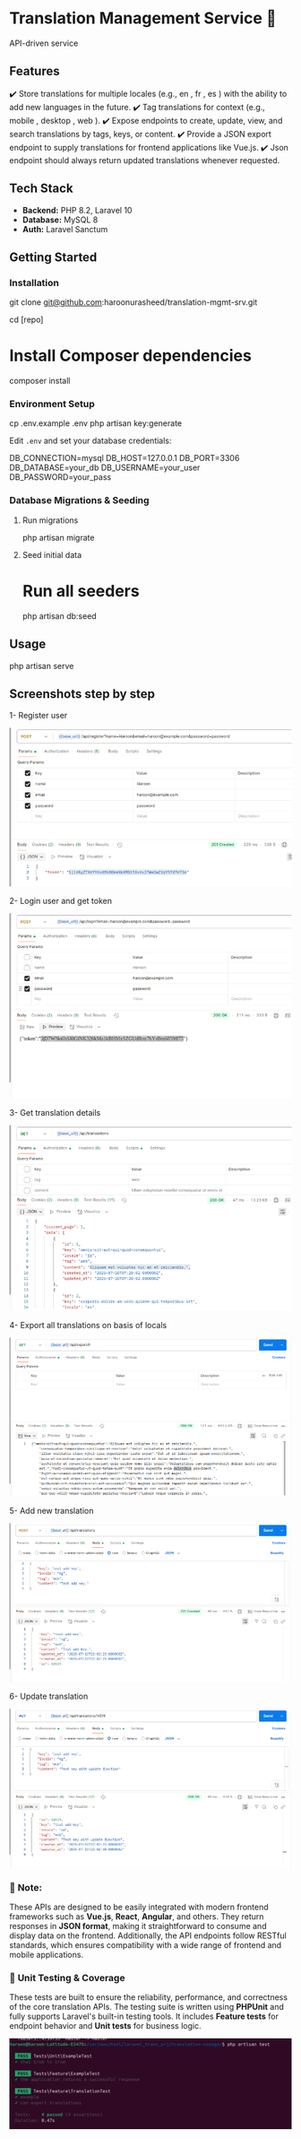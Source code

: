 # Translation Management Service	 🚀

API-driven service


## Features

✔️ Store translations for multiple locales (e.g., en , fr , es ) with the ability to add new
languages in the future.
✔️ Tag translations for context (e.g., mobile , desktop , web ).
✔️ Expose endpoints to create, update, view, and search translations by tags, keys, or
content.
✔️ Provide a JSON export endpoint to supply translations for frontend applications like
Vue.js.
✔️ Json endpoint should always return updated translations whenever requested.


## Tech Stack

- **Backend:** PHP 8.2, Laravel 10  
- **Database:** MySQL 8  
- **Auth:** Laravel Sanctum  




## Getting Started

### Installation


git clone git@github.com:haroonurasheed/translation-mgmt-srv.git

cd [repo]

# Install Composer dependencies
composer install

### Environment Setup


cp .env.example .env
php artisan key:generate

Edit `.env` and set your database credentials:

DB_CONNECTION=mysql
DB_HOST=127.0.0.1
DB_PORT=3306
DB_DATABASE=your_db
DB_USERNAME=your_user
DB_PASSWORD=your_pass


### Database Migrations & Seeding

1. Run migrations

   php artisan migrate


2. Seed initial data

   # Run all seeders
   php artisan db:seed



## Usage

php artisan serve  

## Screenshots step by step

1- Register user

![Step 1](screenshots/step_1.png)

2- Login user and get token

![Step 2](screenshots/step_2.png)

3- Get translation details

![Step 3](screenshots/step_3.png)

4- Export all translations on basis of locals

![Step 4](screenshots/step_4.png)

5- Add new translation

![Step 5](screenshots/step_5.png)

6- Update translation

![Step 6](screenshots/step_6.png)



### 📌 **Note:**

These APIs are designed to be easily integrated with modern frontend frameworks such as **Vue.js**, **React**, **Angular**, and others. They return responses in **JSON format**, making it straightforward to consume and display data on the frontend. Additionally, the API endpoints follow RESTful standards, which ensures compatibility with a wide range of frontend and mobile applications.



### 🧪 **Unit Testing & Coverage**

These tests are built to ensure the reliability, performance, and correctness of the core translation APIs. The testing suite is written using **PHPUnit** and fully supports Laravel's built-in testing tools. It includes **Feature tests** for endpoint behavior and **Unit tests** for business logic.

![Test Results](screenshots/test_case.png)
